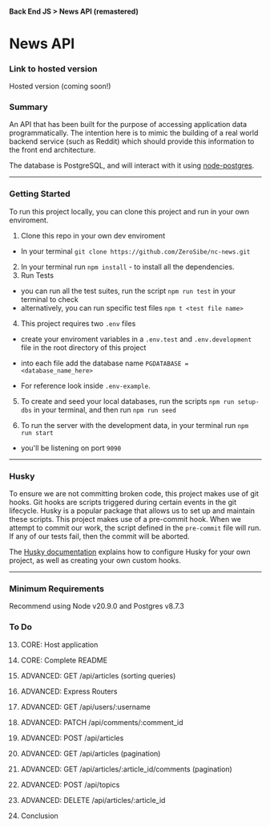 #### Back End JS > News API (remastered)

# News API

### Link to hosted version

Hosted version (coming soon!)

### Summary

An API that has been built for the purpose of accessing application data programmatically. The intention here is to mimic the building of a real world backend service (such as Reddit) which should provide this information to the front end architecture.

The database is PostgreSQL, and will interact with it using [node-postgres](https://node-postgres.com/).

---

### Getting Started

To run this project locally, you can clone this project and run in your own enviroment.

1. Clone this repo in your own dev enviroment

- In your terminal `git clone https://github.com/ZeroSibe/nc-news.git `

2. In your terminal run `npm install` - to install all the dependencies.
3. Run Tests

- you can run all the test suites, run the script `npm run test` in your terminal to check
- alternatively, you can run specific test files `npm t <test file name>`

4. This project requires two `.env` files

- create your enviroment variables in a `.env.test` and `.env.development` file in the root directory of this project

- into each file add the database name `PGDATABASE = <database_name_here>`

- For reference look inside `.env-example`.

5. To create and seed your local databases, run the scripts `npm run setup-dbs` in your terminal, and then run `npm run seed`

6. To run the server with the development data, in your terminal run `npm run start`

- you'll be listening on port `9090`

---

### Husky

To ensure we are not committing broken code, this project makes use of git hooks. Git hooks are scripts triggered during certain events in the git lifecycle. Husky is a popular package that allows us to set up and maintain these scripts. This project makes use of a pre-commit hook. When we attempt to commit our work, the script defined in the `pre-commit` file will run. If any of our tests fail, then the commit will be aborted.

The [Husky documentation](https://typicode.github.io/husky/#/) explains how to configure Husky for your own project, as well as creating your own custom hooks.

---

### Minimum Requirements

Recommend using Node v20.9.0 and Postgres v8.7.3

### To Do

13. CORE: Host application

14. CORE: Complete README

15. ADVANCED: GET /api/articles (sorting queries)

16. ADVANCED: Express Routers

17. ADVANCED: GET /api/users/:username

18. ADVANCED: PATCH /api/comments/:comment_id

19. ADVANCED: POST /api/articles

20. ADVANCED: GET /api/articles (pagination)

21. ADVANCED: GET /api/articles/:article_id/comments (pagination)

22. ADVANCED: POST /api/topics

23. ADVANCED: DELETE /api/articles/:article_id

24. Conclusion
